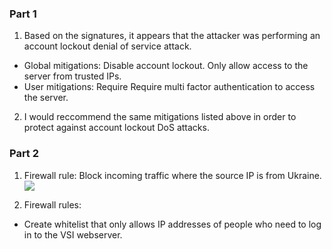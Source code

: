 ### Part 1
1. Based on the signatures, it appears that the attacker was performing an account lockout denial of service attack.
- Global mitigations: Disable account lockout. Only allow access to the server from trusted IPs.
- User mitigations: Require Require multi factor authentication to access the server.

2. I would reccommend the same mitigations listed above in order to protect against account lockout DoS attacks.

### Part 2
1. Firewall rule: Block incoming traffic where the source IP is from Ukraine.  
![](https://raw.githubusercontent.com/spodw/bootcamp-homework/main/week-19/img/top10countries.png)

2. Firewall rules:
  - Create whitelist that only allows IP addresses of people who need to log in to the VSI webserver.
